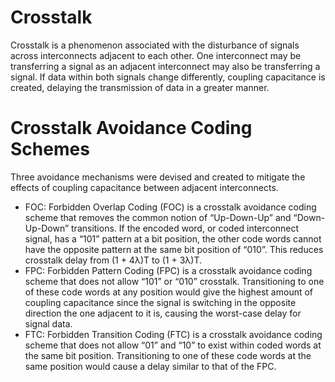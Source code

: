 # Crosstalk
Crosstalk is a phenomenon associated with the disturbance of signals across interconnects adjacent to each other. One interconnect may be transferring a signal as an adjacent interconnect may also be transferring a signal. If data within both signals change differently, coupling capacitance is created, delaying the transmission of data in a greater manner.

# Crosstalk Avoidance Coding Schemes
Three avoidance mechanisms were devised and created to mitigate the effects of coupling capacitance between adjacent interconnects.
- FOC: Forbidden Overlap Coding (FOC) is a crosstalk avoidance
coding scheme that removes the common notion of
“Up-Down-Up” and “Down-Up-Down” transitions. If the
encoded word, or coded interconnect signal, has a “101”
pattern at a bit position, the other code words cannot have the
opposite pattern at the same bit position of “010”. This
reduces crosstalk delay from (1 + 4λ)T to (1 + 3λ)T.
- FPC: Forbidden Pattern Coding (FPC) is a crosstalk avoidance
coding scheme that does not allow “101” or “010” crosstalk.
Transitioning to one of these code words at any position
would give the highest amount of coupling capacitance since
the signal is switching in the opposite direction the one
adjacent to it is, causing the worst-case delay for signal data.
- FTC: Forbidden Transition Coding (FTC) is a crosstalk avoidance
coding scheme that does not allow “01” and “10” to exist
within coded words at the same bit position. Transitioning to
one of these code words at the same position would cause a
delay similar to that of the FPC.